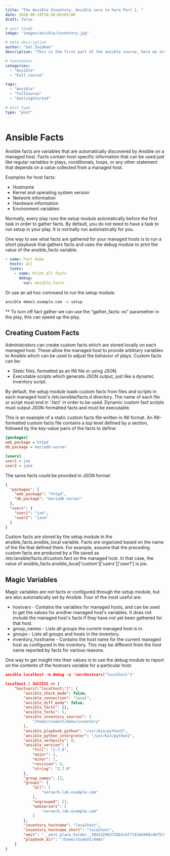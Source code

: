 ```yaml
---
title: "The Ansible Inventory, Ansible zero to hero Part 1, "
date: 2020-06-19T18:38:02+03:00
draft: false

# post thumb
image: "images/ansible/inventory.jpg"

# meta description
author: "Gal Zaidman"
description: "This is the first part of the ansible course, here we inteduce the ansible inventory"

# taxonomies
categories:
  - "Ansible"
  - "Full course"

tags:
  - "Ansible"
  - "FullCourse"
  - "GettingStarted"

# post type
type: "post"
---
```


# Ansible Facts

Ansible facts are variables that are automatically discovered by Ansible on a managed host. Facts contain host-specific information that can be used just like regular variables in plays, conditionals, loops, or any other statement that depends on a value collected from a managed host.

Examples for host facts:

- Hostname
- Kernel and operating system version
- Network information
- Hardware information
- Environment variables

Normally, every play runs the setup module automatically before the first task in order to gather facts. By default, you do not need to have a task to run setup in your play. It is normally run automatically for you.

One way to see what facts are gathered for your managed hosts is to run a short playbook that gathers facts and uses the debug module to print the value of the ansible_facts variable.

```yaml
- name: Fact dump
  hosts: all
  tasks:
    - name: Print all facts
      debug:
        var: ansible_facts
```

Or use an ad hoc command to run the setup module:

```bash
ansible demo1.example.com -m setup
```

** To turn off fact gather we can use the "gather_facts: no" paramether in the play, this can speed up the play.

## Creating Custom Facts

Administrators can create custom facts which are stored locally on each managed host.
These allow the managed host to provide arbitrary variables to Ansible which can be used to adjust the behavior of plays.
Custom facts can be:

- Static files, formatted as an INI file or using JSON.
- Executable scripts which generate JSON output, just like a dynamic inventory script.

By default, the setup module loads custom facts from files and scripts in each managed host's /etc/ansible/facts.d directory. The name of each file or script must end in '.fact' in order to be used. Dynamic custom fact scripts must output JSON-formatted facts and must be executable.

This is an example of a static custom facts file written in INI format. An INI-formatted custom facts file contains a top level defined by a section, followed by the key-value pairs of the facts to define:

```ini
[packages]
web_package = httpd
db_package = mariadb-server

[users]
user1 = joe
user2 = jane
```

The same facts could be provided in JSON format:

```json
{
  "packages": {
    "web_package": "httpd",
    "db_package": "mariadb-server"
  },
  "users": {
    "user1": "joe",
    "user2": "jane"
  }
}
```

Custom facts are stored by the setup module in the ansible_facts.ansible_local variable. Facts are organized based on the name of the file that defined them. For example, assume that the preceding custom facts are produced by a file saved as /etc/ansible/facts.d/custom.fact on the managed host. In that case, the value of ansible_facts.ansible_local['custom']['users']['user1'] is joe.

## Magic Variables

Magic variables are not facts or configured through the setup module, but are also automatically set by Ansible.
Four of the most useful are:

- hostvars - Contains the variables for managed hosts, and can be used to get the values for another managed host's variables. It does not include the managed host's facts if they have not yet been gathered for that host.
- group_names - Lists all groups the current managed host is in.
- groups - Lists all groups and hosts in the inventory.
- inventory_hostname - Contains the host name for the current managed host as configured in the inventory. This may be different from the host name reported by facts for various reasons.

One way to get insight into their values is to use the debug module to report on the contents of the hostvars variable for a particular host:

```json
ansible localhost -m debug -a 'var=hostvars["localhost"]'

localhost | SUCCESS => {
    "hostvars[\"localhost\"]": {
        "ansible_check_mode": false,
        "ansible_connection": "local",
        "ansible_diff_mode": false,
        "ansible_facts": {},
        "ansible_forks": 5,
        "ansible_inventory_sources": [
            "/home/student/demo/inventory"
        ],
        "ansible_playbook_python": "/usr/bin/python2",
        "ansible_python_interpreter": "/usr/bin/python2",
        "ansible_verbosity": 0,
        "ansible_version": {
            "full": "2.7.0",
            "major": 2,
            "minor": 7,
            "revision": 0,
            "string": "2.7.0"
        },
        "group_names": [],
        "groups": {
            "all": [
                "serverb.lab.example.com"
            ],
            "ungrouped": [],
            "webservers": [
                "serverb.lab.example.com"
            ]
        },
        "inventory_hostname": "localhost",
        "inventory_hostname_short": "localhost",
        "omit": "__omit_place_holder__18d132963728b2cbf7143dd49dc4bf5745fe5ec3",
        "playbook_dir": "/home/student/demo"
    }
}
```